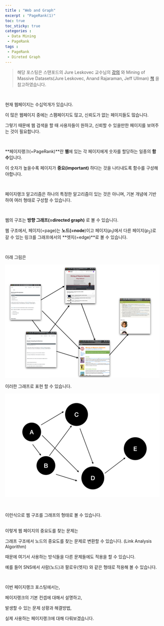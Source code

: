 ```yaml
---
title : "Web and Graph"
excerpt : "PageRank(1)"
toc: true
toc_sticky: true
categories :	
 - Data Mining
 - PageRank
tags :
 - PageRank
 - Direted Graph
---
```


> 해당 포스팅은 스탠포드의 Jure Leskovec 교수님의 [강의](https://www.youtube.com/playlist?list=PLLssT5z_DsK9JDLcT8T62VtzwyW9LNepV&app=desktop) 와 Mining of Massive Datasets(Jure Leskovec, Anand Rajaraman, Jeff Ullman) [책](http://www.mmds.org/) 을 참고하였습니다.

<br/>

현재 웹페이지는 수십억개가 있습니다.

이 많은 웹페이지 중에는 스팸페이지도 많고, 신뢰도가 없는 페이지들도 많습니다.  

그렇기 때문에 웹 검색을 할 때 사용자들이 원하고, 신뢰할 수 있을만한 페이지를 보여주는 것이 필요합니다.  

<br/>

**페이지랭크(=PageRank)**란 **웹**에 있는 각 페이지에게 숫자를 할당하는 일종의 **함수**입니다. 

이 숫자가 높을수록 페이지가 **중요(important)** 하다는 것을 나타내도록 함수를 구성해야합니다. 

<br/>

페이지랭크 알고리즘은 하나의 특정한 알고리즘이 있는 것은 아니며, 기본 개념에 기반하여 여러 형태로 구성할 수 있습니다. 

<br/>

웹의 구조는 **방향 그래프(=directed graph)** 로 볼 수 있습니다. 

웹 구조에서, 페이지(=page)는 **노드(=node**)이고 페이지($p_1$)에서 다른 페이지($p_2$)로 갈 수 있는 링크를 그래프에서의 **엣지(=edge)**로 볼 수 있습니다. 

<br/>

아래 그림은

![web](/assets/img/d005/00.png)

이러한 그래프로 표현 할 수 있습니다.

![graph](/assets/img/d005/01.png)

<br/>

이런식으로 웹 구조를 그래프의 형태로 볼 수 있습니다. 

<br/>이렇게 웹 페이지의 중요도를 찾는 문제는

그래프 구조에서 노드의 중요도를 찾는 문제로 변환할 수 있습니다. (Link Analysis Algorithm)

때문에 여기서 사용하는 방식들을 다른 문제들에도 적용을 할 수 있습니다. 

예를 들어 SNS에서 사람(노드)과 팔로우(엣지) 와 같은 형태로 적용해 볼 수 있습니다. 

<br/>

이번 페이지랭크 포스팅에서는, 

페이지랭크의 기본 컨셉에 대해서 설명하고, 

발생할 수 있는 문제 상황과 해결방법, 

실제 사용하는 페이지랭크에 대해 다뤄보겠습니다.

